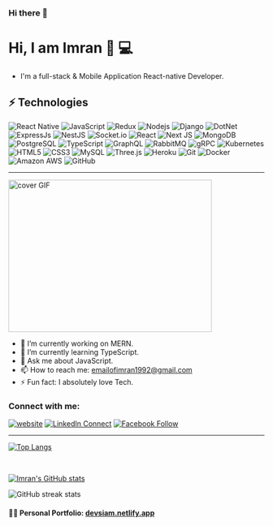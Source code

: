### Hi there 👋

# Hi, I am Imran 👋 :computer:

- I'm a full-stack & Mobile Application React-native Developer.



## ⚡ Technologies

![React Native](https://img.shields.io/badge/React_Native-20232A?style=flat-square&logo=react&logoColor=61DAFB)
![JavaScript](https://img.shields.io/badge/-JavaScript-black?style=flat-square&logo=javascript)
![Redux](https://img.shields.io/badge/redux-%23593d88.svg?style=flat-square&logo=redux&logoColor=white)
![Nodejs](https://img.shields.io/badge/Node.js-43853D?style=flat-square&logo=node-dot-js&logoColor=white)
![Django](https://img.shields.io/badge/Django-092E20?style=flat-square&logo=django&logoColor=green)
![DotNet](https://img.shields.io/badge/.NET-512BD4?style=flat-square&logo=dotnet&logoColor=white)
![ExpressJs](https://img.shields.io/badge/Express.js-000000?style=flat-square&logo=express&logoColor=white)
![NestJS](https://img.shields.io/badge/nestjs-%23E0234E.svg?style=flat-square&logo=nestjs&logoColor=white)
![Socket.io](https://img.shields.io/badge/Socket.io-black?style=flat-square&logo=socket.io&badgeColor=010101)
![React](https://img.shields.io/badge/-React-black?style=flat-square&logo=react)
![Next JS](https://img.shields.io/badge/Next-black?style=flat-square&logo=next.js&logoColor=white)
![MongoDB](https://img.shields.io/badge/-MongoDB-black?style=flat-square&logo=mongodb)
![PostgreSQL](https://img.shields.io/badge/PostgreSQL-316192?style=flat-square&logo=postgresql&logoColor=white)
![TypeScript](https://img.shields.io/badge/-TypeScript-007ACC?style=flat-square&logo=typescript&logoColor=white)
![GraphQL](https://img.shields.io/badge/-GraphQL-E10098?style=flat-square&logo=graphql&logoColor=white)
![RabbitMQ](https://img.shields.io/badge/RabbitMQ-FF6600?style=flat-square&logo=rabbitmq&logoColor=white)
![gRPC](https://img.shields.io/badge/gRPC-4285F4?style=flat-square&logo=google&logoColor=white)
![Kubernetes](https://img.shields.io/badge/Kubernetes-326CE5?style=flat-square&logo=kubernetes&logoColor=white)
![HTML5](https://img.shields.io/badge/-HTML5-E34F26?style=flat-square&logo=html5&logoColor=white)
![CSS3](https://img.shields.io/badge/-CSS3-1572B6?style=flat-square&logo=css3)
![MySQL](https://img.shields.io/badge/MySQL-005C84?style=flat-square&logo=mysql&logoColor=white)
![Three.js](https://img.shields.io/badge/threejs-black?style=flat-square&logo=three.js&logoColor=white)
![Heroku](https://img.shields.io/badge/-Heroku-430098?style=flat-square&logo=heroku)
![Git](https://img.shields.io/badge/-Git-black?style=flat-square&logo=git)
![Docker](https://img.shields.io/badge/-Docker-black?style=flat-square&logo=docker)
![Amazon AWS](https://img.shields.io/badge/Amazon%20AWS-232F3E?style=flat-square&logo=amazon-aws)
![GitHub](https://img.shields.io/badge/-GitHub-181717?style=flat-square&logo=github)


---

<img alt="cover GIF" height=300 width=400 src="https://raw.githubusercontent.com/imransid/imransid/main/Image/cover.gif" />


- 🔭 I’m currently working on MERN.
- 🌱 I’m currently learning TypeScript.
- 💬 Ask me about JavaScript. 
- 📫 How to reach me: emailofimran1992@gmail.com
- ⚡ Fun fact: I absolutely love Tech.

### Connect with me:

[![website](https://img.shields.io/badge/Website-46a2f1.svg?&style=flat-square&logo=Google-Chrome&logoColor=white&link=https://devsiam.netlify.app/)](https://devsiam.netlify.app/)
[![LinkedIn Connect](https://img.shields.io/badge/%20-Connect-black?color=14171A&labelColor=212121&logo=linkedin&logoColor=ffffff)](https://www.linkedin.com/in/imran-khan-9bb7b5147/)
[![Facebook Follow](https://img.shields.io/badge/%20-Follow-black?color=14171A&labelColor=1976d2&logo=facebook&logoColor=ffffff)](https://www.facebook.com/xlentxid)

---

[![Top Langs](https://github-readme-stats.vercel.app/api/top-langs/?username=imransid&theme=dracula)](https://github.com/anuraghazra/github-readme-stats)

<!-- [![Top Langs card](https://github-readme-stats.vercel.app/api/top-langs/?username=imransid&theme=vue)](https://github.com/imransid/github-readme-stats) -->
<br />

[![Imran's GitHub stats](https://github-readme-stats.vercel.app/api?username=imransid&theme=dracula)](https://github.com/anuraghazra/github-readme-stats)




![GitHub streak stats](https://github-readme-streak-stats.herokuapp.com/?user=imransid&theme=dracula)  


#### :technologist: Personal Portfolio: [devsiam.netlify.app](https://devsiam.netlify.app/)
